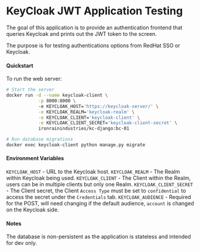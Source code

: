 # KeyCloak JWT Application Testing

The goal of this application is to provide an authentication frontend that queries Keycloak and prints out the JWT token to the screen. 

The purpose is for testing authentications options from RedHat SSO or Keycloak.

#### Quickstart

To run the web server:

```bash
# Start the server
docker run -d --name keycloak-client \
            -p 8000:8000 \ 
            -e KEYCLOAK_HOST='https://keycloak-server/' \
            -e KEYCLOAK_REALM='keycloak-realm' \
            -e KEYCLOAK_CLIENT='keycloak-client' \
            -e KEYCLOAK_CLIENT_SECRET='keycloak-client-secret' \
            ironrainindustries/kc-django:bc-01

# Run database migrations
docker exec keycloak-client python manage.py migrate

```

#### Environment Variables
`KEYCLOAK_HOST` - URL to the Keycloak host.
`KEYCLOAK_REALM` - The Realm within Keycloak being used.
`KEYCLOAK_CLIENT` - The Client within the Realm, users can be in multiple clients but only one Realm.
`KEYCLOAK_CLIENT_SECRET` - The Client secret, the Client `Access Type` must be set to `confidential` to access the secret under the `Credentials` tab.
`KEYCLOAK_AUDIENCE` - Required for the POST, will need changing if the default audience, `account` is changed on the Keycloak side.

#### Notes
The database is non-persistent as the application is stateless and intended for dev only.
